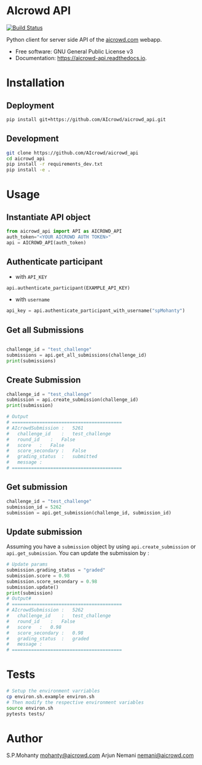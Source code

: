 # AIcrowd API
[![Build Status](https://travis-ci.com/AIcrowd/aicrowd_api.svg?token=thqphyYGsxAAMBx7geLi&branch=master)](https://travis-ci.com/AIcrowd/aicrowd_api)

Python client for server side API of the [aicrowd.com](https://www.aicrowd.com) webapp.

* Free software: GNU General Public License v3
* Documentation: https://aicrowd-api.readthedocs.io.

# Installation
## Deployment
```bash
pip install git+https://github.com/AIcrowd/aicrowd_api.git
```

## Development
```bash
git clone https://github.com/AIcrowd/aicrowd_api
cd aicrowd_api
pip install -r requirements_dev.txt
pip install -e .
```

# Usage
## Instantiate API object
```python
from aicrowd_api import API as AICROWD_API
auth_token="<YOUR AICROWD AUTH TOKEN>"
api = AICROWD_API(auth_token)
```

## Authenticate participant
* with `API_KEY`
```python
api.authenticate_participant(EXAMPLE_API_KEY)
```

* with `username`
```python
api_key = api.authenticate_participant_with_username("spMohanty")
```

## Get all Submissions
```python

challenge_id = "test_challenge"
submissions = api.get_all_submissions(challenge_id)
print(submissions)
```

## Create Submission
```python
challenge_id = "test_challenge"
submission = api.create_submission(challenge_id)
print(submission)

# Output
# ========================================
# AIcrowdSubmission	:	5261
# 	challenge_id	:	test_challenge
# 	round_id	:	False
# 	score	:	False
# 	score_secondary	:	False
# 	grading_status	:	submitted
# 	message	:
# ========================================
```

## Get submission
```python
challenge_id = "test_challenge"
submission_id = 5262
submission = api.get_submission(challenge_id, submission_id)
```

## Update submission
Assuming you have a `submission` object by using `api.create_submission` or `api.get_submission`.
You can update the submission by :

```python
# Update params
submission.grading_status = "graded"
submission.score = 0.98
submission.score_secondary = 0.98
submission.update()
print(submission)
# Output#
# ========================================
# AIcrowdSubmission	:	5262
# 	challenge_id	:	test_challenge
# 	round_id	:	False
# 	score	:	0.98
# 	score_secondary	:	0.98
# 	grading_status	:	graded
# 	message	:
# ========================================
```

# Tests
```bash
# Setup the environment varriables
cp environ.sh.example environ.sh
# Then modify the respective environment variables
source environ.sh
pytests tests/
```

# Author
S.P.Mohanty <mohanty@aicrowd.com>
Arjun Nemani <nemani@aicrowd.com>
